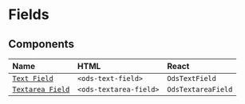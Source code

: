# Fields

## Components

| Name                                           | HTML                   | React              |
| :--------------------------------------------- | :--------------------- | :----------------- |
| [`Text Field`](text-field/overview.md)         | `<ods-text-field>`     | `OdsTextField`     |
| [`Textarea Field`](textarea-field/overview.md) | `<ods-textarea-field>` | `OdsTextareaField` |
